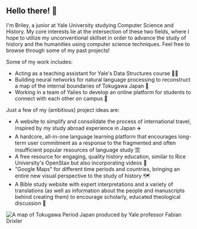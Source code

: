   ## Hello there! 👋

I'm Briley, a junior at Yale University studying Computer Science and History. My core interests lie at the intersection of these two fields, where I hope to utilize my unconventional skillset in order to advance the study of history and the humanities using computer science techniques. Feel free to browse through some of my past projects!

Some of my work includes:

 - Acting as a teaching assistant for Yale's Data Structures course 🧑‍🏫
 - Building neural networks for natural language processing to reconstruct a map of the internal boundaries of Tokugawa Japan 🗾
 - Working in a team of Yalies to develop an online platform for students to connect with each other on campus 👥

Just a few of my (ambitious) project ideas are:

 - A website to simplify and consolidate the process of international travel, inspired by my study abroad experience in Japan ✈️
 - A hardcore, all-in-one language learning platform that encourages long-term user commitment as a response to the fragmented and often insufficient popular resources of language study 🈳
 - A free resource for engaging, quality history education, similar to Rice University's OpenStax but also incorporating videos 📗
 - "Google Maps" for different time periods and countries, bringing an entire new visual perspective to the study of history 🗺️
 - A Bible study website with expert interpretations and a variety of translations (as well as information about the people and manuscripts behind creating them) to encourage scholarly, educated theological discussion 📖

![A map of Tokugawa Period Japan produced by Yale professor Fabian Drixler](https://www.geocurrents.info/wp-content/uploads/2016/01/Daimyo-Territories-Japan-Map.png)
